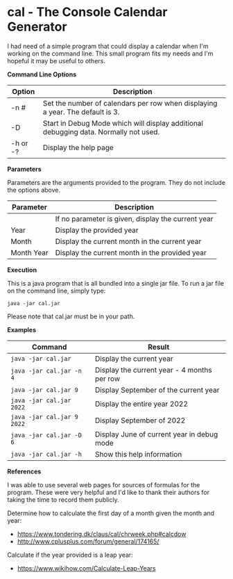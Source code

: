 # cal - The Console Calendar Generator

I had need of a simple program that could display a calendar when I'm working on the command line.  This small program fits my needs and I'm hopeful it may be useful to others.

**Command Line Options**

|Option|Description  |
|--|--|
|-n #| Set the number of calendars per row when displaying a year.  The default is 3.
|-D|Start in Debug Mode which will display additional debugging data. Normally not used.
|-h or -?|Display the help page

**Parameters**

Parameters are the arguments provided to the program.  They do not include the options above.

|Parameter|Description  |
|--|--|
|  |If no parameter is given, display the current year
|Year|Display the provided year
|Month|Display the current month in the current year
|Month Year|Display the current month in the provided year

**Execution**

This is a java program that is all bundled into a single jar file.  To run a jar file on the command line, simply type:

    java -jar cal.jar
  
 Please note that cal.jar must be in your path.

**Examples**

|Command|Result|
|---|---|
|`java -jar cal.jar`        | Display the current year
|`java -jar cal.jar -n 4`   | Display the current year - 4 months per row
|`java -jar cal.jar 9`      | Display September of the current year
|`java -jar cal.jar 2022`   | Display the entire year 2022
|`java -jar cal.jar 9 2022` | Display September of 2022
|`java -jar cal.jar -D 6`   | Display June of current year in debug mode
|`java -jar cal.jar -h`     | Show this help information

**References**

I was able to use several web pages for sources of formulas for the program.  These were very helpful and I'd like to thank their authors for taking the time to record them publicly.

Determine how to calculate the first day of a month given the month and year:

* https://www.tondering.dk/claus/cal/chrweek.php#calcdow
* http://www.cplusplus.com/forum/general/174165/

Calculate if the year provided is a leap year:

* https://www.wikihow.com/Calculate-Leap-Years